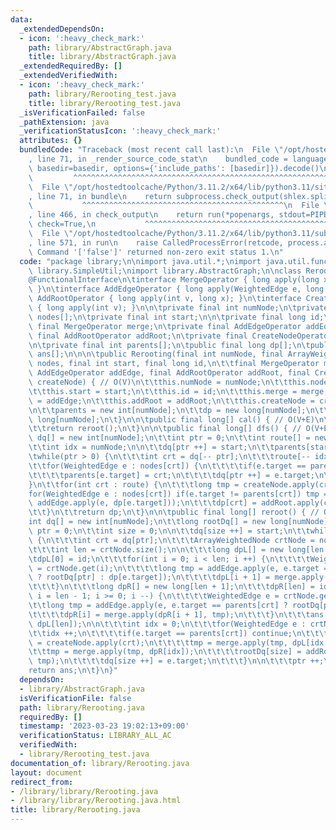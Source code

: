 ```yaml
---
data:
  _extendedDependsOn:
  - icon: ':heavy_check_mark:'
    path: library/AbstractGraph.java
    title: library/AbstractGraph.java
  _extendedRequiredBy: []
  _extendedVerifiedWith:
  - icon: ':heavy_check_mark:'
    path: library/Rerooting_test.java
    title: library/Rerooting_test.java
  _isVerificationFailed: false
  _pathExtension: java
  _verificationStatusIcon: ':heavy_check_mark:'
  attributes: {}
  bundledCode: "Traceback (most recent call last):\n  File \"/opt/hostedtoolcache/Python/3.11.2/x64/lib/python3.11/site-packages/onlinejudge_verify/documentation/build.py\"\
    , line 71, in _render_source_code_stat\n    bundled_code = language.bundle(stat.path,\
    \ basedir=basedir, options={'include_paths': [basedir]}).decode()\n          \
    \         ^^^^^^^^^^^^^^^^^^^^^^^^^^^^^^^^^^^^^^^^^^^^^^^^^^^^^^^^^^^^^^^^^^^^^^^^^^^^^^^^^\n\
    \  File \"/opt/hostedtoolcache/Python/3.11.2/x64/lib/python3.11/site-packages/onlinejudge_verify/languages/user_defined.py\"\
    , line 71, in bundle\n    return subprocess.check_output(shlex.split(command))\n\
    \           ^^^^^^^^^^^^^^^^^^^^^^^^^^^^^^^^^^^^^^^^^^^^^\n  File \"/opt/hostedtoolcache/Python/3.11.2/x64/lib/python3.11/subprocess.py\"\
    , line 466, in check_output\n    return run(*popenargs, stdout=PIPE, timeout=timeout,\
    \ check=True,\n           ^^^^^^^^^^^^^^^^^^^^^^^^^^^^^^^^^^^^^^^^^^^^^^^^^^^^^^^^^\n\
    \  File \"/opt/hostedtoolcache/Python/3.11.2/x64/lib/python3.11/subprocess.py\"\
    , line 571, in run\n    raise CalledProcessError(retcode, process.args,\nsubprocess.CalledProcessError:\
    \ Command '['false']' returned non-zero exit status 1.\n"
  code: "package library;\n\nimport java.util.*;\nimport java.util.function.*;\nimport\
    \ library.SimpleUtil;\nimport library.AbstractGraph;\n\nclass Rerooting {\n\t\
    @FunctionalInterface\n\tinterface MergeOperator { long apply(long x1, long x2);\
    \ }\n\tinterface AddEdgeOperator { long apply(WeightedEdge e, long x); }\n\tinterface\
    \ AddRootOperator { long apply(int v, long x); }\n\tinterface CreateNodeOperator\
    \ { long apply(int v); }\n\n\tprivate final int numNode;\n\tprivate final ArrayWeightedNode\
    \ nodes[];\n\tprivate final int start;\n\n\tprivate final long id;\n\tprivate\
    \ final MergeOperator merge;\n\tprivate final AddEdgeOperator addEdge;\n\tprivate\
    \ final AddRootOperator addRoot;\n\tprivate final CreateNodeOperator createNode;\n\
    \n\tprivate final int parents[];\n\tpublic final long dp[];\n\tpublic final long\
    \ ans[];\n\n\n\tpublic Rerooting(final int numNode, final ArrayWeightedNode[]\
    \ nodes, final int start, final long id,\n\t\tfinal MergeOperator merge, final\
    \ AddEdgeOperator addEdge, final AddRootOperator addRoot, final CreateNodeOperator\
    \ createNode) { // O(V)\n\t\tthis.numNode = numNode;\n\t\tthis.nodes = nodes;\n\
    \t\tthis.start = start;\n\t\tthis.id = id;\n\t\tthis.merge = merge;\n\t\tthis.addEdge\
    \ = addEdge;\n\t\tthis.addRoot = addRoot;\n\t\tthis.createNode = createNode;\n\
    \n\t\tparents = new int[numNode];\n\t\tdp = new long[numNode];\n\t\tans = new\
    \ long[numNode];\n\t}\n\n\tpublic final long[] cal() { // O(V+E)\n\t\tdfs();\n\
    \t\treturn reroot();\n\t}\n\n\tpublic final long[] dfs() { // O(V+E)\n\t\tint\
    \ dq[] = new int[numNode];\n\t\tint ptr = 0;\n\t\tint route[] = new int[numNode];\n\
    \t\tint idx = numNode;\n\n\t\tdq[ptr ++] = start;\n\t\tparents[start] = -1;\n\t\
    \twhile(ptr > 0) {\n\t\t\tint crt = dq[-- ptr];\n\t\t\troute[-- idx] = crt;\n\t\
    \t\tfor(WeightedEdge e : nodes[crt]) {\n\t\t\t\tif(e.target == parents[crt]) continue;\n\
    \t\t\t\tparents[e.target] = crt;\n\t\t\t\tdq[ptr ++] = e.target;\n\t\t\t}\n\t\t\
    }\n\t\tfor(int crt : route) {\n\t\t\tlong tmp = createNode.apply(crt);\n\t\t\t\
    for(WeightedEdge e : nodes[crt]) if(e.target != parents[crt]) tmp = merge.apply(tmp,\
    \ addEdge.apply(e, dp[e.target]));\n\t\t\tdp[crt] = addRoot.apply(crt, tmp);\n\
    \t\t}\n\t\treturn dp;\n\t}\n\n\tpublic final long[] reroot() { // O(V+E)\n\t\t\
    int dq[] = new int[numNode];\n\t\tlong rootDq[] = new long[numNode];\n\t\tint\
    \ ptr = 0;\n\t\tint size = 0;\n\n\t\tdq[size ++] = start;\n\t\twhile(ptr < size)\
    \ {\n\t\t\tint crt = dq[ptr];\n\t\t\tArrayWeightedNode crtNode = nodes[crt];\n\
    \t\t\tint len = crtNode.size();\n\n\t\t\tlong dpL[] = new long[len + 1];\n\t\t\
    \tdpL[0] = id;\n\t\t\tfor(int i = 0; i < len; i ++) {\n\t\t\t\tWeightedEdge e\
    \ = crtNode.get(i);\n\t\t\t\tlong tmp = addEdge.apply(e, e.target == parents[crt]\
    \ ? rootDq[ptr] : dp[e.target]);\n\t\t\t\tdpL[i + 1] = merge.apply(dpL[i], tmp);\n\
    \t\t\t}\n\t\t\tlong dpR[] = new long[len + 1];\n\t\t\tdpR[len] = id;\n\t\t\tfor(int\
    \ i = len - 1; i >= 0; i --) {\n\t\t\t\tWeightedEdge e = crtNode.get(i);\n\t\t\
    \t\tlong tmp = addEdge.apply(e, e.target == parents[crt] ? rootDq[ptr] : dp[e.target]);\n\
    \t\t\t\tdpR[i] = merge.apply(dpR[i + 1], tmp);\n\t\t\t}\n\t\t\tans[crt] = addRoot.apply(crt,\
    \ dpL[len]);\n\n\t\t\tint idx = 0;\n\t\t\tfor(WeightedEdge e : crtNode) {\n\t\t\
    \t\tidx ++;\n\t\t\t\tif(e.target == parents[crt]) continue;\n\t\t\t\tlong tmp\
    \ = createNode.apply(crt);\n\t\t\t\ttmp = merge.apply(tmp, dpL[idx - 1]);\n\t\t\
    \t\ttmp = merge.apply(tmp, dpR[idx]);\n\t\t\t\trootDq[size] = addRoot.apply(crt,\
    \ tmp);\n\t\t\t\tdq[size ++] = e.target;\n\t\t\t}\n\n\t\t\tptr ++;\n\t\t}\n\t\t\
    return ans;\n\t}\n}"
  dependsOn:
  - library/AbstractGraph.java
  isVerificationFile: false
  path: library/Rerooting.java
  requiredBy: []
  timestamp: '2023-03-23 19:02:13+09:00'
  verificationStatus: LIBRARY_ALL_AC
  verifiedWith:
  - library/Rerooting_test.java
documentation_of: library/Rerooting.java
layout: document
redirect_from:
- /library/library/Rerooting.java
- /library/library/Rerooting.java.html
title: library/Rerooting.java
---
```

